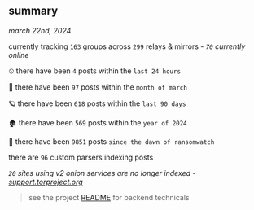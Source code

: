 
## summary
_march 22nd, 2024_

currently tracking `163` groups across `299` relays & mirrors - _`70` currently online_

⏲ there have been `4` posts within the `last 24 hours`

🦈 there have been `97` posts within the `month of march`

🪐 there have been `618` posts within the `last 90 days`

🏚 there have been `569` posts within the `year of 2024`

🦕 there have been `9851` posts `since the dawn of ransomwatch`

there are `96` custom parsers indexing posts

_`20` sites using v2 onion services are no longer indexed - [support.torproject.org](https://support.torproject.org/onionservices/v2-deprecation/)_

> see the project [README](https://github.com/joshhighet/ransomwatch#ransomwatch--) for backend technicals
